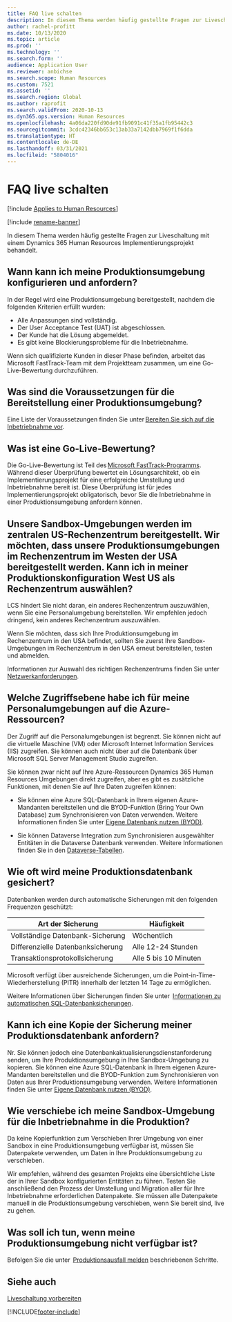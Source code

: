 ```yaml
---
title: FAQ live schalten
description: In diesem Thema werden häufig gestellte Fragen zur Liveschaltung mit einem Dynamics 365 Human Resources Implementierungsprojekt behandelt.
author: rachel-profitt
ms.date: 10/13/2020
ms.topic: article
ms.prod: ''
ms.technology: ''
ms.search.form: ''
audience: Application User
ms.reviewer: anbichse
ms.search.scope: Human Resources
ms.custom: 7521
ms.assetid: ''
ms.search.region: Global
ms.author: raprofit
ms.search.validFrom: 2020-10-13
ms.dyn365.ops.version: Human Resources
ms.openlocfilehash: 4a06da220fd90de91fb9091c41f35a1fb95442c3
ms.sourcegitcommit: 3cdc42346bb653c13ab33a7142dbb7969f1f6dda
ms.translationtype: HT
ms.contentlocale: de-DE
ms.lasthandoff: 03/31/2021
ms.locfileid: "5804016"
---
```

# <a name="go-live-faq"></a>FAQ live schalten 

[!include [Applies to Human Resources](../includes/applies-to-hr.md)]

[!include [rename-banner](~/includes/cc-data-platform-banner.md)]

In diesem Thema werden häufig gestellte Fragen zur Liveschaltung mit einem Dynamics 365 Human Resources Implementierungsprojekt behandelt. 

## <a name="when-can-i-configure-and-request-my-production-environment"></a>Wann kann ich meine Produktionsumgebung konfigurieren und anfordern? 

In der Regel wird eine Produktionsumgebung bereitgestellt, nachdem die folgenden Kriterien erfüllt wurden:

- Alle Anpassungen sind vollständig.
- Der User Acceptance Test (UAT) ist abgeschlossen.
- Der Kunde hat die Lösung abgemeldet.
- Es gibt keine Blockierungsprobleme für die Inbetriebnahme. 

Wenn sich qualifizierte Kunden in dieser Phase befinden, arbeitet das Microsoft FastTrack-Team mit dem Projektteam zusammen, um eine Go-Live-Bewertung durchzuführen. 

## <a name="what-are-the-prerequisites-to-deploying-a-production-environment"></a>Was sind die Voraussetzungen für die Bereitstellung einer Produktionsumgebung? 

Eine Liste der Voraussetzungen finden Sie unter [Bereiten Sie sich auf die Inbetriebnahme vor](hr-admin-go-live-prepare.md). 

## <a name="what-is-a-go-live-assessment"></a>Was ist eine Go-Live-Bewertung?  

Die Go-Live-Bewertung ist Teil des [Microsoft FastTrack-Programms](https://docs.microsoft.com/dynamics365/fin-ops-core/fin-ops/get-started/fasttrack-dynamics-365-overview). Während dieser Überprüfung bewertet ein Lösungsarchitekt, ob ein Implementierungsprojekt für eine erfolgreiche Umstellung und Inbetriebnahme bereit ist. Diese Überprüfung ist für jedes Implementierungsprojekt obligatorisch, bevor Sie die Inbetriebnahme in einer Produktionsumgebung anfordern können. 

## <a name="our-sandbox-environments-are-deployed-in-the-central-us-datacenter-we-want-our-production-environments-to-be-deployed-in-the-west-us-datacenter-can-i-select-west-us-as-the-datacenter-in-my-production-configuration"></a>Unsere Sandbox-Umgebungen werden im zentralen US-Rechenzentrum bereitgestellt. Wir möchten, dass unsere Produktionsumgebungen im Rechenzentrum im Westen der USA bereitgestellt werden. Kann ich in meiner Produktionskonfiguration West US als Rechenzentrum auswählen? 

LCS hindert Sie nicht daran, ein anderes Rechenzentrum auszuwählen, wenn Sie eine Personalumgebung bereitstellen. Wir empfehlen jedoch dringend, kein anderes Rechenzentrum auszuwählen.  

Wenn Sie möchten, dass sich Ihre Produktionsumgebung im Rechenzentrum in den USA befindet, sollten Sie zuerst Ihre Sandbox-Umgebungen im Rechenzentrum in den USA erneut bereitstellen, testen und abmelden. 

Informationen zur Auswahl des richtigen Rechenzentrums finden Sie unter [Netzwerkanforderungen](https://docs.microsoft.com/dynamics365/fin-ops-core/fin-ops/get-started/system-requirements#network-requirements). 

## <a name="what-level-of-access-do-i-have-to-the-azure-resources-for-my-human-resources-environments"></a>Welche Zugriffsebene habe ich für meine Personalumgebungen auf die Azure-Ressourcen?  

Der Zugriff auf die Personalumgebungen ist begrenzt. Sie können nicht auf die virtuelle Maschine (VM) oder Microsoft Internet Information Services (IIS) zugreifen. Sie können auch nicht über auf die Datenbank über Microsoft SQL Server Management Studio zugreifen. 

Sie können zwar nicht auf Ihre Azure-Ressourcen Dynamics 365 Human Resources Umgebungen direkt zugreifen, aber es gibt es zusätzliche Funktionen, mit denen Sie auf Ihre Daten zugreifen können:

- Sie können eine Azure SQL-Datenbank in Ihrem eigenen Azure-Mandanten bereitstellen und die BYOD-Funktion (Bring Your Own Database) zum Synchronisieren von Daten verwenden. Weitere Informationen finden Sie unter [Eigene Datenbank nutzen (BYOD)](https://docs.microsoft.com/dynamics365/fin-ops-core/dev-itpro/analytics/export-entities-to-your-own-database).

- Sie können Dataverse Integration zum Synchronisieren ausgewählter Entitäten in die Dataverse Datenbank verwenden. Weitere Informationen finden Sie in den [Dataverse-Tabellen](hr-developer-entities.md). 

## <a name="how-often-is-my-production-database-backed-up"></a>Wie oft wird meine Produktionsdatenbank gesichert? 

Datenbanken werden durch automatische Sicherungen mit den folgenden Frequenzen geschützt:

| Art der Sicherung | Häufigkeit |
| --- | --- |
| Vollständige Datenbank-Sicherung | Wöchentlich |
| Differenzielle Datenbanksicherung | Alle 12-24 Stunden |
| Transaktionsprotokollsicherung | Alle 5 bis 10 Minuten |

Microsoft verfügt über ausreichende Sicherungen, um die Point-in-Time-Wiederherstellung (PITR) innerhalb der letzten 14 Tage zu ermöglichen. 

Weitere Informationen über Sicherungen finden Sie unter  [Informationen zu automatischen SQL-Datenbanksicherungen](https://docs.microsoft.com/azure/azure-sql/database/automated-backups-overview?tabs=single-database). 

## <a name="can-i-request-a-copy-of-the-backup-of-my-production-database"></a>Kann ich eine Kopie der Sicherung meiner Produktionsdatenbank anfordern? 

Nr. Sie können jedoch eine Datenbankaktualisierungsdienstanforderung senden, um Ihre Produktionsumgebung in Ihre Sandbox-Umgebung zu kopieren. Sie können eine Azure SQL-Datenbank in Ihrem eigenen Azure-Mandanten bereitstellen und die BYOD-Funktion zum Synchronisieren von Daten aus Ihrer Produktionsumgebung verwenden. Weitere Informationen finden Sie unter [Eigene Datenbank nutzen (BYOD)](https://docs.microsoft.com/dynamics365/fin-ops-core/dev-itpro/analytics/export-entities-to-your-own-database). 

## <a name="how-do-i-move-my-sandbox-environment-to-production-for-go-live"></a>Wie verschiebe ich meine Sandbox-Umgebung für die Inbetriebnahme in die Produktion? 

Da keine Kopierfunktion zum Verschieben Ihrer Umgebung von einer Sandbox in eine Produktionsumgebung verfügbar ist, müssen Sie Datenpakete verwenden, um Daten in Ihre Produktionsumgebung zu verschieben.  

Wir empfehlen, während des gesamten Projekts eine übersichtliche Liste der in Ihrer Sandbox konfigurierten Entitäten zu führen. Testen Sie anschließend den Prozess der Umstellung und Migration aller für Ihre Inbetriebnahme erforderlichen Datenpakete. Sie müssen alle Datenpakete manuell in die Produktionsumgebung verschieben, wenn Sie bereit sind, live zu gehen. 

## <a name="what-should-i-do-if-my-production-environment-is-down"></a>Was soll ich tun, wenn meine Produktionsumgebung nicht verfügbar ist? 

Befolgen Sie die unter  [Produktionsausfall melden](https://docs.microsoft.com/dynamics365/fin-ops-core/dev-itpro/lifecycle-services/report-production-outage) beschriebenen Schritte. 

 ## <a name="see-also"></a>Siehe auch

 [Liveschaltung vorbereiten](hr-admin-go-live-prepare.md)


[!INCLUDE[footer-include](../includes/footer-banner.md)]